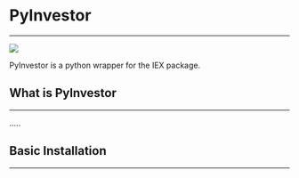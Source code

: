 # PyInvestor
---



[![](https://img.shields.io/github/license/SamurAi-sarl/PyInvestor.svg)](https://github.com/SamurAi-sarl/PyInvestor)


PyInvestor is a python wrapper for the IEX package.

## What is PyInvestor
---
.....

## Basic Installation
----

